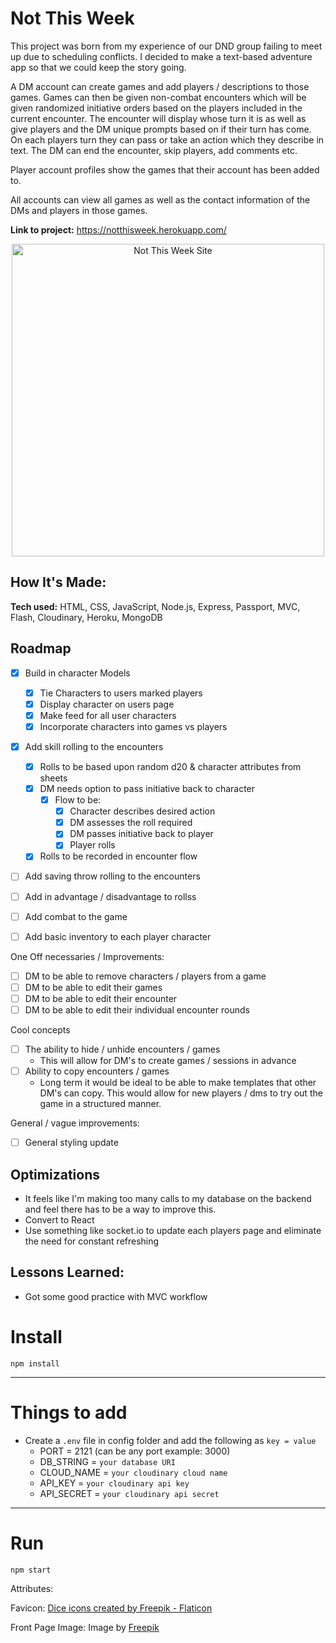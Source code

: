 # Not This Week
This project was born from my experience of our DND group failing to meet up due to scheduling conflicts. I decided to make a text-based adventure app so that we could keep the story going.

A DM account can create games and add players / descriptions to those games. Games can then be given non-combat encounters which will be given randomized initiative orders based on the players included in the current encounter. The encounter will display whose turn it is as well as give players and the DM unique prompts based on if their turn has come. On each players turn they can pass or take an action which they describe in text. The DM can end the encounter, skip players, add comments etc.

Player account profiles show the games that their account has been added to.

All accounts can view all games as well as the contact information of the DMs and players in those games.

**Link to project:** https://notthisweek.herokuapp.com/

<p align="center">
  <a target="_blank" href="https://notthisweek.herokuapp.com/">
    <img src="https://github.com/LuisEJaar/luisEJaar/blob/main/notThisWeek.gif" height="500px" alt="Not This Week Site"/>
  </a>
</p>

## How It's Made:

**Tech used:** HTML, CSS, JavaScript, Node.js, Express, Passport, MVC, Flash, Cloudinary, Heroku, MongoDB

## Roadmap

- [X] Build in character Models
  - [X] Tie Characters to users marked players
  - [X] Display character on users page
  - [X] Make feed for all user characters
  - [X] Incorporate characters into games vs players
    
- [X] Add skill rolling to the encounters
  - [X] Rolls to be based upon random d20 & character attributes from sheets
  - [X] DM needs option to pass initiative back to character
    - [X] Flow to be: 
      - [X] Character describes desired action
      - [X] DM assesses the roll required
      - [X] DM passes initiative back to player
      - [X] Player rolls 
  - [X] Rolls to be recorded in encounter flow
  
- [ ] Add saving throw rolling to the encounters
- [ ] Add in advantage / disadvantage to rollss
   
- [ ] Add combat to the game
- [ ] Add basic inventory to each player character

One Off necessaries / Improvements:
- [ ] DM to be able to remove characters / players from a game
- [ ] DM to be able to edit their games
- [ ] DM to be able to edit their encounter
- [ ] DM to be able to edit their individual encounter rounds

Cool concepts
- [ ] The ability to hide / unhide encounters / games
  - This will allow for DM's to create games / sessions in advance
- [ ] Ability to copy encounters / games
  - Long term it would be ideal to be able to make templates that other DM's can copy. 
    This would allow for new players / dms to try out the game in a structured manner.

General / vague improvements:
- [ ] General styling update 

## Optimizations

- It feels like I'm making too many calls to my database on the backend and feel there has to be a way to improve this.
- Convert to React
- Use something like socket.io to update each players page and eliminate the need for constant refreshing

## Lessons Learned:

- Got some good practice with MVC workflow

# Install

`npm install`

---

# Things to add

- Create a `.env` file in config folder and add the following as `key = value`
  - PORT = 2121 (can be any port example: 3000)
  - DB_STRING = `your database URI`
  - CLOUD_NAME = `your cloudinary cloud name`
  - API_KEY = `your cloudinary api key`
  - API_SECRET = `your cloudinary api secret`

---

# Run

`npm start`

Attributes: 

Favicon:
<a href="https://www.flaticon.com/free-icons/dice" title="dice icons">Dice icons created by Freepik - Flaticon</a>

Front Page Image:
Image by <a href="https://www.freepik.com/free-photo/still-life-objects-with-role-playing-game-sheet_24749859.htm#query=dnd&position=2&from_view=search">Freepik</a>
